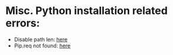 # Misc. Python installation related errors:

* Disable path len: [here](https://www.howtogeek.com/266621/how-to-make-windows-10-accept-file-paths-over-260-characters/)
* Pip.req not found: [here](https://stackoverflow.com/questions/25192794/no-module-named-pip-req)

